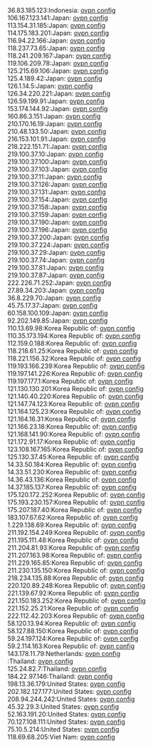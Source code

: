 36.83.185.123:Indonesia: [ovpn config](vpn/36_83_185_123.ovpn)  
106.167.123.141:Japan: [ovpn config](vpn/106_167_123_141.ovpn)  
113.154.31.185:Japan: [ovpn config](vpn/113_154_31_185.ovpn)  
114.175.183.201:Japan: [ovpn config](vpn/114_175_183_201.ovpn)  
116.94.22.166:Japan: [ovpn config](vpn/116_94_22_166.ovpn)  
118.237.73.65:Japan: [ovpn config](vpn/118_237_73_65.ovpn)  
118.241.209.167:Japan: [ovpn config](vpn/118_241_209_167.ovpn)  
119.106.209.78:Japan: [ovpn config](vpn/119_106_209_78.ovpn)  
125.215.69.106:Japan: [ovpn config](vpn/125_215_69_106.ovpn)  
125.4.189.42:Japan: [ovpn config](vpn/125_4_189_42.ovpn)  
126.1.14.5:Japan: [ovpn config](vpn/126_1_14_5.ovpn)  
126.34.220.221:Japan: [ovpn config](vpn/126_34_220_221.ovpn)  
126.59.199.91:Japan: [ovpn config](vpn/126_59_199_91.ovpn)  
153.174.144.92:Japan: [ovpn config](vpn/153_174_144_92.ovpn)  
160.86.3.151:Japan: [ovpn config](vpn/160_86_3_151.ovpn)  
210.170.16.19:Japan: [ovpn config](vpn/210_170_16_19.ovpn)  
210.48.133.50:Japan: [ovpn config](vpn/210_48_133_50.ovpn)  
216.153.101.91:Japan: [ovpn config](vpn/216_153_101_91.ovpn)  
218.222.151.71:Japan: [ovpn config](vpn/218_222_151_71.ovpn)  
219.100.37.10:Japan: [ovpn config](vpn/219_100_37_10.ovpn)  
219.100.37.100:Japan: [ovpn config](vpn/219_100_37_100.ovpn)  
219.100.37.103:Japan: [ovpn config](vpn/219_100_37_103.ovpn)  
219.100.37.11:Japan: [ovpn config](vpn/219_100_37_11.ovpn)  
219.100.37.126:Japan: [ovpn config](vpn/219_100_37_126.ovpn)  
219.100.37.131:Japan: [ovpn config](vpn/219_100_37_131.ovpn)  
219.100.37.154:Japan: [ovpn config](vpn/219_100_37_154.ovpn)  
219.100.37.158:Japan: [ovpn config](vpn/219_100_37_158.ovpn)  
219.100.37.159:Japan: [ovpn config](vpn/219_100_37_159.ovpn)  
219.100.37.190:Japan: [ovpn config](vpn/219_100_37_190.ovpn)  
219.100.37.196:Japan: [ovpn config](vpn/219_100_37_196.ovpn)  
219.100.37.200:Japan: [ovpn config](vpn/219_100_37_200.ovpn)  
219.100.37.224:Japan: [ovpn config](vpn/219_100_37_224.ovpn)  
219.100.37.29:Japan: [ovpn config](vpn/219_100_37_29.ovpn)  
219.100.37.74:Japan: [ovpn config](vpn/219_100_37_74.ovpn)  
219.100.37.81:Japan: [ovpn config](vpn/219_100_37_81.ovpn)  
219.100.37.87:Japan: [ovpn config](vpn/219_100_37_87.ovpn)  
222.226.71.252:Japan: [ovpn config](vpn/222_226_71_252.ovpn)  
27.89.34.203:Japan: [ovpn config](vpn/27_89_34_203.ovpn)  
36.8.229.70:Japan: [ovpn config](vpn/36_8_229_70.ovpn)  
45.75.17.37:Japan: [ovpn config](vpn/45_75_17_37.ovpn)  
60.158.100.109:Japan: [ovpn config](vpn/60_158_100_109.ovpn)  
92.202.149.85:Japan: [ovpn config](vpn/92_202_149_85.ovpn)  
110.13.69.98:Korea Republic of: [ovpn config](vpn/110_13_69_98.ovpn)  
110.35.173.194:Korea Republic of: [ovpn config](vpn/110_35_173_194.ovpn)  
112.159.0.188:Korea Republic of: [ovpn config](vpn/112_159_0_188.ovpn)  
118.218.61.25:Korea Republic of: [ovpn config](vpn/118_218_61_25.ovpn)  
118.221.156.32:Korea Republic of: [ovpn config](vpn/118_221_156_32.ovpn)  
119.193.166.239:Korea Republic of: [ovpn config](vpn/119_193_166_239.ovpn)  
119.197.141.226:Korea Republic of: [ovpn config](vpn/119_197_141_226.ovpn)  
119.197.177.1:Korea Republic of: [ovpn config](vpn/119_197_177_1.ovpn)  
121.130.130.201:Korea Republic of: [ovpn config](vpn/121_130_130_201.ovpn)  
121.140.40.220:Korea Republic of: [ovpn config](vpn/121_140_40_220.ovpn)  
121.147.74.123:Korea Republic of: [ovpn config](vpn/121_147_74_123.ovpn)  
121.164.125.23:Korea Republic of: [ovpn config](vpn/121_164_125_23.ovpn)  
121.164.16.31:Korea Republic of: [ovpn config](vpn/121_164_16_31.ovpn)  
121.166.23.18:Korea Republic of: [ovpn config](vpn/121_166_23_18.ovpn)  
121.168.141.90:Korea Republic of: [ovpn config](vpn/121_168_141_90.ovpn)  
121.172.91.17:Korea Republic of: [ovpn config](vpn/121_172_91_17.ovpn)  
123.108.167.165:Korea Republic of: [ovpn config](vpn/123_108_167_165.ovpn)  
125.130.37.45:Korea Republic of: [ovpn config](vpn/125_130_37_45.ovpn)  
14.33.50.184:Korea Republic of: [ovpn config](vpn/14_33_50_184.ovpn)  
14.33.51.230:Korea Republic of: [ovpn config](vpn/14_33_51_230.ovpn)  
14.36.43.136:Korea Republic of: [ovpn config](vpn/14_36_43_136.ovpn)  
14.37.185.137:Korea Republic of: [ovpn config](vpn/14_37_185_137.ovpn)  
175.120.172.252:Korea Republic of: [ovpn config](vpn/175_120_172_252.ovpn)  
175.193.230.157:Korea Republic of: [ovpn config](vpn/175_193_230_157.ovpn)  
175.207.187.40:Korea Republic of: [ovpn config](vpn/175_207_187_40.ovpn)  
183.107.67.62:Korea Republic of: [ovpn config](vpn/183_107_67_62.ovpn)  
1.229.138.69:Korea Republic of: [ovpn config](vpn/1_229_138_69.ovpn)  
211.192.154.249:Korea Republic of: [ovpn config](vpn/211_192_154_249.ovpn)  
211.195.111.48:Korea Republic of: [ovpn config](vpn/211_195_111_48.ovpn)  
211.204.81.93:Korea Republic of: [ovpn config](vpn/211_204_81_93.ovpn)  
211.207.163.98:Korea Republic of: [ovpn config](vpn/211_207_163_98.ovpn)  
211.229.165.85:Korea Republic of: [ovpn config](vpn/211_229_165_85.ovpn)  
211.230.135.150:Korea Republic of: [ovpn config](vpn/211_230_135_150.ovpn)  
218.234.135.88:Korea Republic of: [ovpn config](vpn/218_234_135_88.ovpn)  
220.120.89.248:Korea Republic of: [ovpn config](vpn/220_120_89_248.ovpn)  
221.139.67.92:Korea Republic of: [ovpn config](vpn/221_139_67_92.ovpn)  
221.150.183.252:Korea Republic of: [ovpn config](vpn/221_150_183_252.ovpn)  
221.152.25.21:Korea Republic of: [ovpn config](vpn/221_152_25_21.ovpn)  
222.112.42.203:Korea Republic of: [ovpn config](vpn/222_112_42_203.ovpn)  
58.120.13.94:Korea Republic of: [ovpn config](vpn/58_120_13_94.ovpn)  
58.127.88.150:Korea Republic of: [ovpn config](vpn/58_127_88_150.ovpn)  
59.24.197.124:Korea Republic of: [ovpn config](vpn/59_24_197_124.ovpn)  
59.2.114.163:Korea Republic of: [ovpn config](vpn/59_2_114_163.ovpn)  
143.178.11.79:Netherlands: [ovpn config](vpn/143_178_11_79.ovpn)  
:Thailand: [ovpn config](vpn/.ovpn)  
125.24.82.7:Thailand: [ovpn config](vpn/125_24_82_7.ovpn)  
184.22.97.146:Thailand: [ovpn config](vpn/184_22_97_146.ovpn)  
198.13.36.179:United States: [ovpn config](vpn/198_13_36_179.ovpn)  
202.182.127.177:United States: [ovpn config](vpn/202_182_127_177.ovpn)  
208.94.244.242:United States: [ovpn config](vpn/208_94_244_242.ovpn)  
45.32.29.3:United States: [ovpn config](vpn/45_32_29_3.ovpn)  
52.163.191.20:United States: [ovpn config](vpn/52_163_191_20.ovpn)  
70.127.108.111:United States: [ovpn config](vpn/70_127_108_111.ovpn)  
75.10.5.214:United States: [ovpn config](vpn/75_10_5_214.ovpn)  
118.69.68.205:Viet Nam: [ovpn config](vpn/118_69_68_205.ovpn)  
